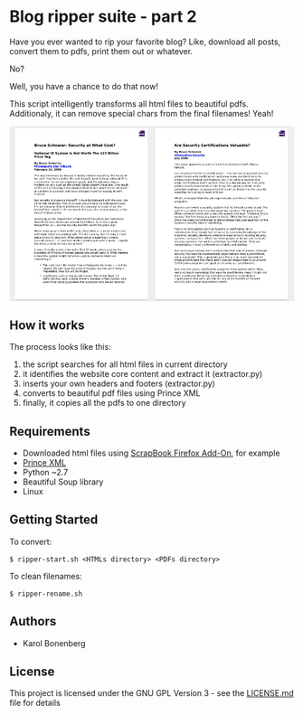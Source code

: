 # Blog ripper suite - part 2

Have you ever wanted to rip your favorite blog? Like, download all posts, convert them to pdfs, print them out or whatever.

No?

Well, you have a chance to do that now!

This script intelligently transforms all html files to beautiful pdfs. 
Additionaly, it can remove special chars from the final filenames! Yeah!

<img align="center" src="blog-ripper.png">


## How it works

The process looks like this:
 1. the script searches for all html files in current directory
 2. it identifies the website core content and extract it (extractor.py)
 3. inserts your own headers and footers (extractor.py)
 4. converts to beautiful pdf files using Prince XML
 5. finally, it copies all the pdfs to one directory


## Requirements

* Downloaded html files using [ScrapBook Firefox Add-On](https://addons.mozilla.org/en-US/firefox/addon/scrapbook/), for example
* [Prince XML](https://www.princexml.com/download/)
* Python ~2.7
* Beautiful Soup library
* Linux

## Getting Started


To convert:
```
$ ripper-start.sh <HTMLs directory> <PDFs directory>
```


To clean filenames:
```
$ ripper-rename.sh 
```

## Authors

* Karol Bonenberg



## License

This project is licensed under the GNU GPL Version 3 - see the [LICENSE.md](LICENSE.md) file for details
